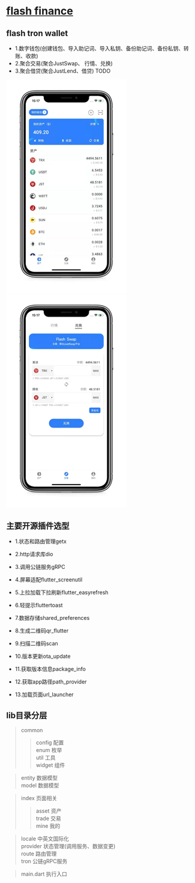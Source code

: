 # [flash finance](https://flash2c.cn/)

## flash tron wallet 

- 1.数字钱包(创建钱包、导入助记词、导入私钥、备份助记词、备份私钥、转账、收款)
- 2.聚合交易(聚合JustSwap、 行情、兑换)
- 3.聚合借贷(聚合JustLend、借贷) TODO

<img src="asset/doc/ft-wallet01.jpeg"  width="320" alt="image-01" style="display: inline-block" /><img src="asset/doc/ft-wallet03.jpeg"  width="320" alt="image-03" style="display: inline-block" />

## 主要开源插件选型

- 1.状态和路由管理getx

- 2.http请求库dio

- 3.调用公链服务gRPC

- 4.屏幕适配flutter_screenutil

- 5.上拉加载下拉刷新flutter_easyrefresh

- 6.轻提示fluttertoast

- 7.数据存储shared_preferences

- 8.生成二维码qr_flutter

- 9.扫描二维码scan

- 10.版本更新ota_update

- 11.获取版本信息package_info

- 12.获取app路径path_provider

- 13.加载页面url_launcher

## lib目录分层
>common
>>config                        配置<br>
>>enum                          枚举<br>
>>util                          工具<br>
>>widget                        组件<br>

>entity                         数据模型<br>
>model                          数据模型<br>

>index                          页面相关
>>asset                         资产<br>
>>trade                         交易<br>
>>mine                          我的<br>

>locale                         中英文国际化<br>
>provider                       状态管理(调用服务、数据变更)<br>
>route                          路由管理<br>
>tron                           公链gRPC服务<br>

>main.dart                      执行入口<br>